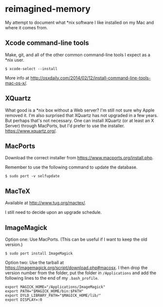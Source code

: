 # reimagined-memory
My attempt to document what \*nix software I like installed on my Mac and where it comes from.

## Xcode command-line tools
Make, git, and all of the other common command-line tools I expect as a *nix user.

    $ xcode-select --install

More info at <http://osxdaily.com/2014/02/12/install-command-line-tools-mac-os-x/>.  

## XQuartz
What good is a \*nix box without a Web server?  I'm still not sure why Apple removed
it.  I'm also surprised that XQuartz has not upgraded in a few years.  But perhaps
that's not necessary.  One can install XQuartz (or at least an X Server) through
MacPorts, but I'd prefer to use the installer.  <https://www.xquartz.org/>.

## MacPorts
Download the correct installer from <https://www.macports.org/install.php>.

Remember to use the following command to update the database.

    $ sudo port -v selfupdate
    
## MacTeX

Available at <http://www.tug.org/mactex/>.  

I still need to decide upon an upgrade schedule.

## ImageMagick
Option one: Use MacPorts.  (This can be useful if I want to keep the old version.)

    $ sudo port install ImageMagick

Option two: Use the tarball at <https://imagemagick.org/script/download.php#macosx>.
I then drop the version number from the folder, put the folder in `/Applications` and add the following lines to the end of
my `.bash_profile`.

    export MAGICK_HOME="/Applications/ImageMagick"
    export PATH="$MAGICK_HOME/bin:$PATH"
    export DYLD_LIBRARY_PATH="$MAGICK_HOME/lib/"
    export DISPLAY=:0

